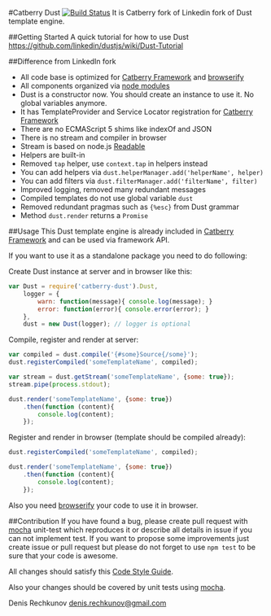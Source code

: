 #Catberry Dust  [![Build Status](https://secure.travis-ci.org/catberry/catberry-dust.png)](http://travis-ci.org/catberry/catberry-dust)
It is Catberry fork of Linkedin fork of Dust template engine.

##Getting Started
A quick tutorial for how to use Dust <https://github.com/linkedin/dustjs/wiki/Dust-Tutorial>

##Difference from LinkedIn fork
* All code base is optimized for 
[Catberry Framework](https://github.com/catberry/catberry) and [browserify](http://browserify.org/)
* All components organized via [node modules](http://nodejs.org/api/modules.html#modules_modules)
* Dust is a constructor now. You should create an instance to use it. 
No global variables anymore. 
* It has TemplateProvider and Service Locator registration for [Catberry Framework](https://github.com/catberry/catberry)
* There are no ECMAScript 5 shims like indexOf and JSON
* There is no stream and compiler in browser
* Stream is based on node.js [Readable](http://nodejs.org/api/stream.html#stream_class_stream_readable)
* Helpers are built-in
* Removed `tap` helper, use `context.tap` in helpers instead
* You can add helpers via `dust.helperManager.add('helperName', helper)`
* You can add filters via `dust.filterManager.add('filterName', filter)`
* Improved logging, removed many redundant messages
* Compiled templates do not use global variable `dust`
* Removed redundant pragmas such as `{%esc}` from Dust grammar
* Method `dust.render` returns a `Promise`

##Usage
This Dust template engine is already included in
[Catberry Framework](https://github.com/catberry/catberry) and can be used via
framework API.

If you want to use it as a standalone package you need to do following:

Create Dust instance at server and in browser like this:
```javascript
var Dust = require('catberry-dust').Dust,
	logger = {
		warn: function(message){ console.log(message); }
		error: function(error){ console.error(error); }
	},
	dust = new Dust(logger); // logger is optional
```

Compile, register and render at server:
```javascript
var compiled = dust.compile('{#some}Source{/some}');
dust.registerCompiled('someTemplateName', compiled);

var stream = dust.getStream('someTemplateName', {some: true});
stream.pipe(process.stdout);

dust.render('someTemplateName', {some: true})
	.then(function (content){
		console.log(content);
	});
```

Register and render in browser (template should be compiled already):
```javascript
dust.registerCompiled('someTemplateName', compiled);

dust.render('someTemplateName', {some: true})
	.then(function (content){
		console.log(content);
	});
```

Also you need [browserify](http://browserify.org/) your code to use it in browser.

##Contribution
If you have found a bug, please create pull request with [mocha](https://www.npmjs.org/package/mocha) 
unit-test which reproduces it or describe all details in issue if you can not 
implement test. If you want to propose some improvements just create issue or 
pull request but please do not forget to use `npm test` to be sure that your 
code is awesome.

All changes should satisfy this [Code Style Guide](https://github.com/catberry/catberry/blob/2.0.0-dev/docs/code-style-guide.md).

Also your changes should be covered by unit tests using [mocha](https://www.npmjs.org/package/mocha).

Denis Rechkunov <denis.rechkunov@gmail.com>